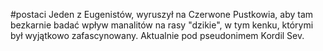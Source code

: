 #postaci
Jeden z Eugenistów, wyruszył na Czerwone Pustkowia, aby tam bezkarnie badać wpływ manalitów na rasy "dzikie", w tym kenku, którymi był wyjątkowo zafascynowany. Aktualnie pod pseudonimem Kordil Sev.